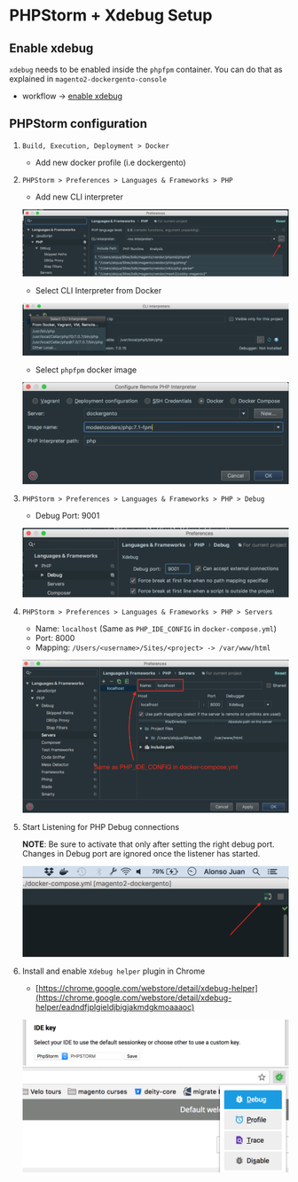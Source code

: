 # PHPStorm + Xdebug Setup

## Enable xdebug

`xdebug` needs to be enabled inside the `phpfpm` container. You can do that as explained in `magento2-dockergento-console`

* workflow -> [enable xdebug](https://github.com/ModestCoders/magento2-dockergento-console/tree/master/docs/workflow#xdebug)

## PHPStorm configuration

1. `Build, Execution, Deployment > Docker`

	* Add new docker profile (i.e dockergento)

2. `PHPStorm > Preferences > Languages & Frameworks > PHP`

	* Add new CLI interpreter

	![cli_new_interpreter](img/cli_new_interpreter.png)
	
	* Select CLI Interpreter from Docker

	![interpreter_from_docker](img/interpreter_from_docker.png)
	
	* Select `phpfpm` docker image

	![interpreter_phpfpm_image](img/interpreter_phpfpm_image.png)

3. `PHPStorm > Preferences > Languages & Frameworks > PHP > Debug`	
	* Debug Port: 9001

	![debug_port](img/debug_port.png)

4. `PHPStorm > Preferences > Languages & Frameworks > PHP > Servers`

	* Name: `localhost` (Same as `PHP_IDE_CONFIG` in `docker-compose.yml`)
	* Port: 8000
	* Mapping: `/Users/<username>/Sites/<project> -> /var/www/html`

	![debug_server_mapping](img/debug_server_mapping.png)
	
5. Start Listening for PHP Debug connections

	**NOTE**: Be sure to activate that only after setting the right debug port. Changes in Debug port are ignored once the listener has started.
	
	![PHPStorm Debug Listener](img/phpstorm_debug_listener.png)

6. Install and enable `Xdebug helper` plugin in Chrome

	* [https://chrome.google.com/webstore/detail/xdebug-helper](https://chrome.google.com/webstore/detail/xdebug-helper/eadndfjplgieldjbigjakmdgkmoaaaoc)
	
	![Xdebug Helper Config](img/xdebug_helper_config.png)
	![Xdebug Helper Enable](img/xdebug_helper_enable.png)

	
	
	
	